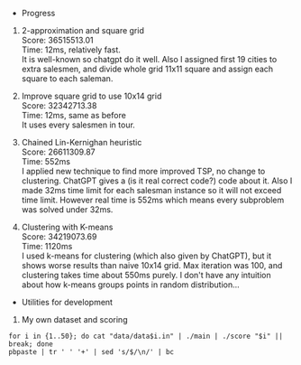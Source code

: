 * Progress

1. 2-approximation and square grid  
Score: 36515513.01  
Time: 12ms, relatively fast.  
It is well-known so chatgpt do it well. Also I assigned first 19 cities to extra salesmen, and divide whole grid 11x11 square and assign each square to each saleman.  

2. Improve square grid to use 10x14 grid  
Score: 32342713.38  
Time: 12ms, same as before  
It uses every salesmen in tour.  

3. Chained Lin-Kernighan heuristic  
Score: 26611309.87  
Time: 552ms  
I applied new technique to find more improved TSP, no change to clustering. ChatGPT gives a (is it real correct code?) code about it. Also I made 32ms time limit for each salesman instance so it will not exceed time limit. However real time is 552ms which means every subproblem was solved under 32ms.  

4. Clustering with K-means  
Score: 34219073.69  
Time: 1120ms  
I used k-means for clustering (which also given by ChatGPT), but it shows worse results than naive 10x14 grid. Max iteration was 100, and clustering takes time about 550ms purely. I don't have any intuition about how k-means groups points in random distribution...  


* Utilities for development

1. My own dataset and scoring
```console
for i in {1..50}; do cat "data/data$i.in" | ./main | ./score "$i" || break; done
pbpaste | tr ' ' '+' | sed 's/$/\n/' | bc
```
